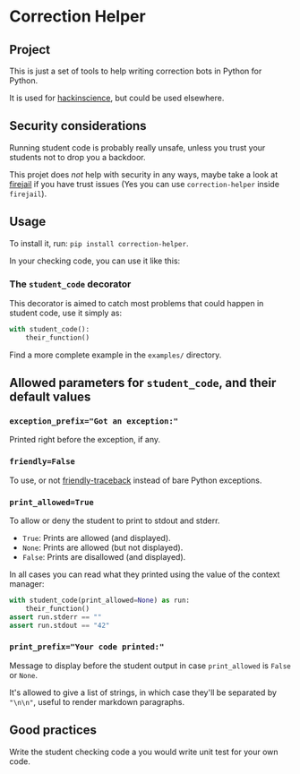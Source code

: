 # Correction Helper

## Project

This is just a set of tools to help writing correction bots in Python for Python.

It is used for [hackinscience](https://hackinscience.org), but could
be used elsewhere.


## Security considerations

Running student code is probably really unsafe, unless you trust your
students not to drop you a backdoor.

This projet does *not* help with security in any ways, maybe take a
look at [firejail](https://github.com/netblue30/firejail) if you have
trust issues (Yes you can use `correction-helper` inside `firejail`).


## Usage

To install it, run: `pip install correction-helper`.


In your checking code, you can use it like this:


### The `student_code` decorator

This decorator is aimed to catch most problems that could happen in
student code, use it simply as:

```python
with student_code():
    their_function()
```

Find a more complete example in the `examples/` directory.


## Allowed parameters for `student_code`, and their default values

### `exception_prefix="Got an exception:"`

Printed right before the exception, if any.


### `friendly=False`

To use, or not
[friendly-traceback](https://github.com/aroberge/friendly-traceback/)
instead of bare Python exceptions.


### `print_allowed=True`

To allow or deny the student to print to stdout and stderr.

- `True`: Prints are allowed (and displayed).
- `None`: Prints are allowed (but not displayed).
- `False`: Prints are disallowed (and displayed).

In all cases you can read what they printed using the value of the
context manager:

```python
with student_code(print_allowed=None) as run:
    their_function()
assert run.stderr == ""
assert run.stdout == "42"
```


### `print_prefix="Your code printed:"`

Message to display before the student output in case `print_allowed` is `False` or `None`.

It's allowed to give a list of strings, in which case they'll be
separated by `"\n\n"`, useful to render markdown paragraphs.


## Good practices

Write the student checking code a you would write unit test for your
own code.
